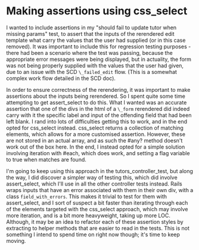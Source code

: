 # Making assertions using css_select

I wanted to include assertions in my "should fail to update tutor when missing params" test, to assert that the inputs
of the rerendered edit template what carry the values that the user had supplied (or in this case removed).
It was important to include this for regression testing purposes - there had been a scenario where the test was passing,
because the appropriate error messages were being displayed, but in actuality, the form was not being properly supplied
with the values that the user had given, due to an issue with the SCD `\_failed_edit` flow. (This is a somewhat complex work flow detailed in the SCD doc).

In order to ensure correctness of the rerendering, it was important to make assertions about the inputs being rerendered.
So I spent quite some time attempting to get assert_select to do this. What I wanted was an accurate assertion that one of the divs in the html of a `\_form` rerendered did indeed carry with it the specific label and input of the offending field that had been left blank. I rand into lots of difficulties getting this to work, and in the end opted for css_select instead. css_select returns a collection of matching elements, which allows for a more customised assertion. However, these are not stored in an actual array, and as such the #any? method doesn't work out of the box here. In the end, I instead opted for a simple solution involving iteration with #each, which does work, and setting a flag variable to true when matches are found.

I'm going to keep using this approach in the tutors_controller_test, but along the way, I did discover a simpler way of testing
this, which did involve assert_select, which I'll use in all the other controller tests instead. Rails wraps inputs that have an error associated with them in their own div, with a class `field_with_errors`. This makes it trivial to test for them with assert_select, and I sort of suspect a bit faster than iterating through each of the elements targeted with the css_select approach, which may involve more iteration, and is a bit more heavyweight, taking up more LOC. Although, it may be an idea to refactor each of these assertion styles by extracting to helper methods that are easier to read in the tests. This is not something I intend to spend time on right now though; it's time to keep moving.

